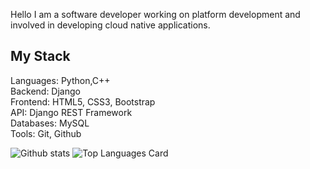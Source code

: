 Hello I am a software developer working on platform development and involved in developing cloud native applications.

## My Stack

Languages: Python,C++
<br>
Backend: Django
<br>
Frontend: HTML5, CSS3, Bootstrap
<br>
API: Django REST Framework
<br>
Databases: MySQL
<br>
Tools: Git, Github
<br>

![Github stats](https://github-readme-stats.vercel.app/api?username=amanchourasiya&theme=highcontrast&show_icons=true&count_private=true)
![Top Languages Card](https://github-readme-stats.vercel.app/api/top-langs/?username=amanchourasiya&layout=compact)

<!--
*suhailvs/suhailvs* is a ✨ special ✨ repository because its `README.md` (this file) appears on your GitHub profile.

Here are some ideas to get you started:

- 🔭 I’m currently working on ...
- 🌱 I’m currently learning ...
- 👯 I’m looking to collaborate on ...
- 🤔 I’m looking for help with ...
- 💬 Ask me about ...
- 📫 How to reach me: ...
- 😄 Pronouns: ...
- ⚡ Fun fact: ...
-->
